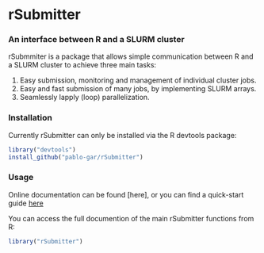 
# rSubmitter 
### An interface between R and a SLURM cluster

rSubmmiter is a package that allows simple communication between R and a SLURM cluster to achieve three main tasks:
1. Easy submission, monitoring and management of individual cluster jobs.
2. Easy and fast submission of many jobs, by implementing SLURM arrays.
3. Seamlessly lapply (loop) parallelization.

### Installation
Currently rSubmitter can only be installed via the R devtools package:
```r
library("devtools")
install_github("pablo-gar/rSubmitter")
```

### Usage
Online documentation can be found [here], or you can find a quick-start guide [here](https://pablo-gar.github.io/rSubmitter/inst/doc/tutorial_basicUse.html)

You can access the full documention of the main rSubmitter functions from R:
```r
library("rSubmitter")
```
